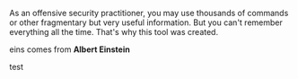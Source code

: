 As an offensive security practitioner, you may use thousands of commands or other fragmentary but very useful information.
But you can't remember everything all the time. That's why this tool was created.  


eins comes from **Albert Einstein**

test

